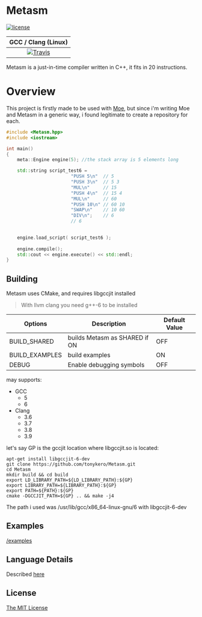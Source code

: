 # Metasm

[![license](https://img.shields.io/github/license/tonykero/Metasm.svg?style=flat-square)](https://github.com/tonykero/Metasm/blob/master/LICENSE)

| GCC / Clang (Linux) |
| :---: |
| [![Travis](https://img.shields.io/travis/tonykero/Metasm.svg?style=flat-square)](https://travis-ci.org/tonykero/Metasm) |

Metasm is a just-in-time compiler written in C++, it fits in 20 instructions.

# Overview

This project is firstly made to be used with [Moe](https://github.com/tonykero/Moe),
but since i'm writing Moe and Metasm in a generic way, i found legitimate to create a repository for each.


```cpp
#include <Metasm.hpp>
#include <iostream>

int main()
{
    meta::Engine engine(5); //the stack array is 5 elements long

    std::string script_test6 =
                        "PUSH 5\n"  // 5
                        "PUSH 3\n"  // 5 3
                        "MUL\n"     // 15
                        "PUSH 4\n"  // 15 4
                        "MUL\n"     // 60
                        "PUSH 10\n" // 60 10
                        "SWAP\n"    // 10 60
                        "DIV\n";    // 6
                        // 6

    
    engine.load_script( script_test6 );
    
    engine.compile();
    std::cout << engine.execute() << std::endl;
}
```

## Building

Metasm uses CMake, and requires libgccjit installed
> With llvm clang you need g++-6 to be installed

Options         | Description                   | Default Value |
--------------- | ----------------------------- | ------------- |
BUILD_SHARED    | builds Metasm as SHARED if ON | OFF           |
BUILD_EXAMPLES  | build examples                | ON            |
DEBUG           | Enable debugging symbols      | OFF           |

may supports:
* GCC
    * 5
    * 6
* Clang
    * 3.6
    * 3.7
    * 3.8
    * 3.9

let's say GP is the gccjit location where libgccjit.so is located:

```
apt-get install libgccjit-6-dev
git clone https://github.com/tonykero/Metasm.git
cd Metasm
mkdir build && cd build
export LD_LIBRARY_PATH=${LD_LIBRARY_PATH}:${GP}
export LIBRARY_PATH=${LIBRARY_PATH}:${GP}
export PATH=${PATH}:${GP}
cmake -DGCCJIT_PATH=${GP} .. && make -j4
```

The path i used was /usr/lib/gcc/x86_64-linux-gnu/6 with libgccjit-6-dev


## Examples

[/examples](https://github.com/tonykero/Metasm/tree/master/examples)

## Language Details

Described [here](https://github.com/tonykero/Metasm/tree/master/language.md)

## License

[The MIT License](https://opensource.org/licenses/MIT)
